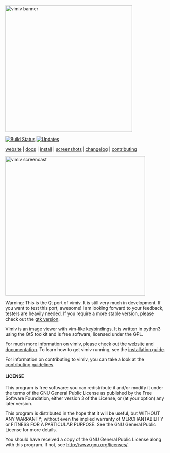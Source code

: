 <img src="https://karlch.github.io/vimiv-qt/_images/vimiv_banner_800.png" alt="vimiv banner" width="400"/>

[![Build Status](https://travis-ci.com/karlch/vimiv-qt.svg?branch=master)](https://travis-ci.com/karlch/vimiv-qt)
[![Updates](https://pyup.io/repos/github/karlch/vimiv-qt/shield.svg)](https://pyup.io/repos/github/karlch/vimiv-qt/)

[website](https://karlch.github.io/vimiv-qt/) |
[docs](https://karlch.github.io/vimiv-qt/documentation/index.html) |
[install](https://karlch.github.io/vimiv-qt/documentation/install.html) |
[screenshots](https://karlch.github.io/vimiv-qt/screenshots.html) |
[changelog](https://karlch.github.io/vimiv-qt/changelog.html) |
[contributing](https://karlch.github.io/vimiv-qt/documentation/contributing.html)

<img src="https://i.postimg.cc/VkcPgcbR/vimiv.gif" alt="vimiv screencast" width="440"/>

Warning: This is the Qt port of vimiv. It is still very much in development. If
you want to test this port, awesome! I am looking forward to your feedback,
testers are heavily needed. If you require a more stable version, please check
out the
[gtk version](https://github.com/karlch/vimiv).

Vimiv is an image viewer with vim-like keybindings. It is written in python3
using the Qt5 toolkit and is free software, licensed under the GPL.

For much more information on vimiv, please check out the
[website](https://karlch.github.io/vimiv-qt/) and
[documentation](https://karlch.github.io/vimiv-qt/documentation/index.html).
To learn how to get vimiv running, see the
[installation guide](https://karlch.github.io/vimiv-qt/documentation/install.html).

For information on contributing to vimiv, you can take a look at the
[contributing guidelines](https://karlch.github.io/vimiv-qt/documentation/contributing.html>).

#### LICENSE

This program is free software: you can redistribute it and/or modify it under
the terms of the GNU General Public License as published by the Free Software
Foundation, either version 3 of the License, or (at your option) any later
version.

This program is distributed in the hope that it will be useful, but WITHOUT ANY
WARRANTY; without even the implied warranty of MERCHANTABILITY or FITNESS FOR A
PARTICULAR PURPOSE. See the GNU General Public License for more details.

You should have received a copy of the GNU General Public License along with
this program. If not, see <http://www.gnu.org/licenses/>.
